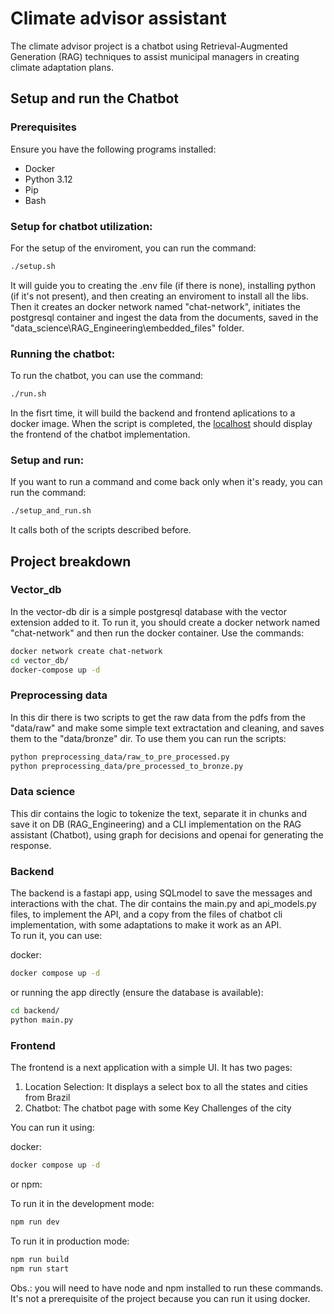 # Climate advisor assistant

The climate advisor project is a chatbot using Retrieval-Augmented Generation (RAG) techniques to assist municipal managers in creating climate adaptation plans.

## Setup and run the Chatbot

### Prerequisites

Ensure you have the following programs installed:
- Docker
- Python 3.12
- Pip
- Bash

### Setup for chatbot utilization:

For the setup of the enviroment, you can run the command:
```bash
./setup.sh
```
It will guide you to creating the .env file (if there is none), installing python (if it's not present), and then creating an enviroment to install all the libs.  
Then it creates an docker network named "chat-network", initiates the postgresql container and ingest the data from the documents, saved in the "data_science\RAG_Engineering\embedded_files" folder. 

### Running the chatbot:

To run the chatbot, you can use the command:
```bash
./run.sh
```
In the fisrt time, it will build the backend and frontend aplications to a docker image. When the script is completed, the [localhost](http://localhost) should display the frontend of the chatbot implementation. 

### Setup and run:

If you want to run a command and come back only when it's ready, you can run the command:
```bash
./setup_and_run.sh
```
It calls both of the scripts described before. 

## Project breakdown

### Vector_db

In the vector-db dir is a simple postgresql database with the vector extension added to it. To run it, you should create a docker network named "chat-network" and then run the docker container. Use the commands:

```bash
docker network create chat-network
cd vector_db/
docker-compose up -d 
```

### Preprocessing data

In this dir there is two scripts to get the raw data from the pdfs from the "data/raw" and make some simple text extractation and cleaning, and saves them to the "data/bronze" dir. To use them you can run the scripts:

```bash
python preprocessing_data/raw_to_pre_processed.py
python preprocessing_data/pre_processed_to_bronze.py
```


### Data science

This dir contains the logic to tokenize the text, separate it in chunks and save it on DB (RAG_Engineering) and a CLI implementation on the RAG assistant (Chatbot), using graph for decisions and openai for generating the response. 



### Backend

The backend is a fastapi app, using SQLmodel to save the messages and interactions with the chat. The dir contains the main.py and api_models.py files, to implement the API, and a copy from the files of chatbot cli implementation, with some adaptations to make it work as an API.  
To run it, you can use: 

docker:
```bash
docker compose up -d
```

or running the app directly (ensure the database is available):
```bash
cd backend/
python main.py
```

### Frontend

The frontend is a next application with a simple UI. It has two pages:
1. Location Selection: It displays a select box to all the states and cities from Brazil
2. Chatbot: The chatbot page with some Key Challenges of the city  

You can run it using:  

docker:
```bash
docker compose up -d
```

or npm:

To run it in the development mode:
```bash
npm run dev
```

To run it in production mode:
```bash
npm run build
npm run start
```
Obs.: you will need to have node and npm installed to run these commands. It's not a prerequisite of the project because you can run it using docker.



